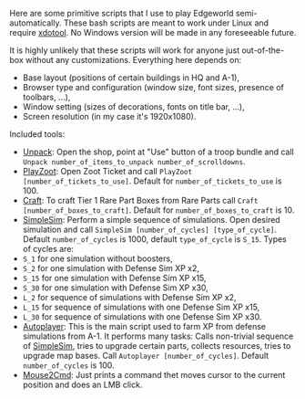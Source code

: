 Here are some primitive scripts that I use to play Edgeworld semi-automatically. These bash scripts are meant to work under Linux and require [xdotool](http://www.semicomplete.com/projects/xdotool/xdotool.xhtml). No Windows version will be made in any foreseeable future.

It is highly unlikely that these scripts will work for anyone just out-of-the-box without any customizations. Everything here depends on:
* Base layout (positions of certain buildings in HQ and A-1),
* Browser type and configuration (window size, font sizes, presence of toolbars, ...),
* Window setting (sizes of decorations, fonts on title bar, ...),
* Screen resolution (in my case it's 1920x1080).

Included tools:
* [Unpack](./Unpack): Open the shop, point at "Use" button of a troop bundle and call `Unpack number_of_items_to_unpack number_of_scrolldowns`.
* [PlayZoot](./PlayZoot): Open Zoot Ticket and call `PlayZoot [number_of_tickets_to_use]`. Default for `number_of_tickets_to_use` is 100.
* [Craft](./Craft): To craft Tier 1 Rare Part Boxes from Rare Parts call `Craft [number_of_boxes_to_craft]`. Default for `number_of_boxes_to_craft` is 10.
* [SimpleSim](./SimpleSim): Perform a simple sequence of simulations. Open desired simulation and call `SimpleSim [number_of_cycles] [type_of_cycle]`. Default `number_of_cycles` is 1000, default `type_of_cycle` is `S_15`. Types of cycles are:
 * `S_1` for one simulation without boosters,
 * `S_2` for one simulation with Defense Sim XP x2,
 * `S_15` for one simulation with Defense Sim XP x15,
 * `S_30` for one simulation with Defense Sim XP x30,
 * `L_2` for sequence of simulations with Defense Sim XP x2,
 * `L_15` for sequence of simulations with one Defense Sim XP x15,
 * `L_30` for sequence of simulations with one Defense Sim XP x30.
* [Autoplayer](./Autoplayer): This is the main script used to farm XP from defense simulations from A-1. It performs many tasks: Calls non-trivial sequence of [SimpleSim](./SimpleSim), tries to upgrade certain parts, collects resources, tries to upgrade map bases. Call `Autoplayer [number_of_cycles]`. Default `number_of_cycles` is 100.
* [Mouse2Cmd](./Mouse2Cmd): Just prints a command thet moves cursor to the current position and does an LMB click.
